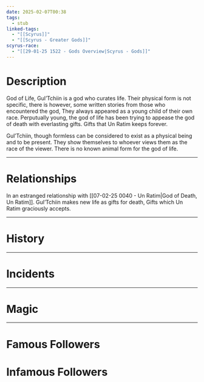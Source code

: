 ```yaml
---
date: 2025-02-07T00:38
tags:
  - stub
linked-tags:
  - "[[Scyrus]]"
  - "[[Scyrus - Greater Gods]]"
scyrus-race:
  - "[[29-01-25 1522 - Gods Overview|Scyrus - Gods]]"
---
```

# Description
God of Life, Gul’Tchiin is a god who curates life. Their physical form is not specific, there is however, some written stories from those who encountered the god, They always appeared as a young child of their own race. Perputually young, the god of life has been trying to appease the god of death with everlasting gifts. Gifts that Un Ratim keeps forever. 

Gul’Tchiin, though formless can be considered to exist as a physical being and to be present. They show themselves to whoever views them as the race of the viewer. There is no known animal form for the god of life. 
***
# Relationships
In an estranged relationship with [[07-02-25 0040 - Un Ratim|God of Death, Un Ratim]]. Gul’Tchiin makes new life as gifts for death, Gifts which Un Ratim graciously accepts. 
***
# History

***
# Incidents

***
# Magic

***
# Famous Followers
# Infamous Followers